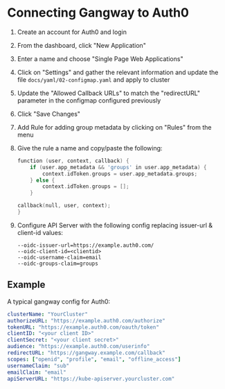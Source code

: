 # Connecting Gangway to Auth0

1. Create an account for Auth0 and login
2. From the dashboard, click "New Application"
3. Enter a name and choose "Single Page Web Applications"
4. Click on "Settings" and gather the relevant information and update the file `docs/yaml/02-configmap.yaml` and apply to cluster
5. Update the "Allowed Callback URLs" to match the "redirectURL" parameter in the configmap configured previously
6. Click "Save Changes"
7. Add Rule for adding group metadata by clicking on "Rules" from the menu
8. Give the rule a name and copy/paste the following:

    ```go
    function (user, context, callback) {
        if (user.app_metadata && 'groups' in user.app_metadata) {
            context.idToken.groups = user.app_metadata.groups;
        } else {
            context.idToken.groups = [];
        }

    callback(null, user, context);
    }
    ```

9. Configure API Server with the following config replacing issuer-url & client-id values:

    ```
    --oidc-issuer-url=https://example.auth0.com/
    --oidc-client-id=<clientid>
    --oidc-username-claim=email
    --oidc-groups-claim=groups
    ```

## Example

A typical gangway config for Auth0:

```yaml
clusterName: "YourCluster"
authorizeURL: "https://example.auth0.com/authorize"
tokenURL: "https://example.auth0.com/oauth/token"
clientID: "<your client ID>"
clientSecret: "<your client secret>"
audience: "https://example.auth0.com/userinfo"
redirectURL: "https://gangway.example.com/callback"
scopes: ["openid", "profile", "email", "offline_access"]
usernameClaim: "sub"
emailClaim: "email"
apiServerURL: "https://kube-apiserver.yourcluster.com"
```
